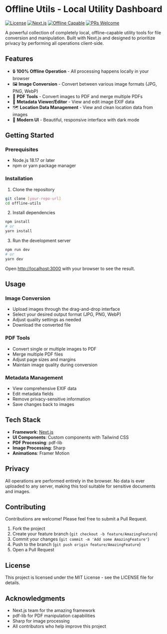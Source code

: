 # Offline Utils - Local Utility Dashboard

[![License](https://img.shields.io/badge/license-MIT-blue.svg)](LICENSE)
[![Next.js](https://img.shields.io/badge/Next.js-13.0+-blueviolet.svg)](https://nextjs.org/)
[![Offline Capable](https://img.shields.io/badge/Offline-100%25-success.svg)](#features)
[![PRs Welcome](https://img.shields.io/badge/PRs-welcome-brightgreen.svg)](#contributing)

A powerful collection of completely local, offline-capable utility tools for file conversion and manipulation. Built with Next.js and designed to prioritize privacy by performing all operations client-side.

## Features

- 🔒 **100% Offline Operation** - All processing happens locally in your browser
- 🖼️ **Image Conversion** - Convert between various image formats (JPG, PNG, WebP)
- 📄 **PDF Tools** - Convert images to PDF and merge multiple PDFs
- 📸 **Metadata Viewer/Editor** - View and edit image EXIF data
- 🗺️ **Location Data Management** - View and clean location data from images
- 🎨 **Modern UI** - Beautiful, responsive interface with dark mode

## Getting Started

### Prerequisites

- Node.js 18.17 or later
- npm or yarn package manager

### Installation

1. Clone the repository
```bash
git clone [your-repo-url]
cd offline-utils
```

2. Install dependencies
```bash
npm install
# or
yarn install
```

3. Run the development server
```bash
npm run dev
# or
yarn dev
```

Open [http://localhost:3000](http://localhost:3000) with your browser to see the result.

## Usage

### Image Conversion
- Upload images through the drag-and-drop interface
- Select your desired output format (JPG, PNG, WebP)
- Adjust quality settings as needed
- Download the converted file

### PDF Tools
- Convert single or multiple images to PDF
- Merge multiple PDF files
- Adjust page sizes and margins
- Maintain image quality during conversion

### Metadata Management
- View comprehensive EXIF data
- Edit metadata fields
- Remove privacy-sensitive information
- Save changes back to images

## Tech Stack

- **Framework**: [Next.js](https://nextjs.org/)
- **UI Components**: Custom components with Tailwind CSS
- **PDF Processing**: pdf-lib
- **Image Processing**: Sharp
- **Animations**: Framer Motion

## Privacy

All operations are performed entirely in the browser. No data is ever uploaded to any server, making this tool suitable for sensitive documents and images.

## Contributing

Contributions are welcome! Please feel free to submit a Pull Request.

1. Fork the project
2. Create your feature branch (`git checkout -b feature/AmazingFeature`)
3. Commit your changes (`git commit -m 'Add some AmazingFeature'`)
4. Push to the branch (`git push origin feature/AmazingFeature`)
5. Open a Pull Request

## License

This project is licensed under the MIT License - see the LICENSE file for details.

## Acknowledgments

- Next.js team for the amazing framework
- pdf-lib for PDF manipulation capabilities
- Sharp for image processing
- All contributors who help improve this project
